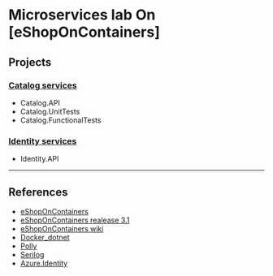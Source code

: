 # Microservices lab On [eShopOnContainers]

## Projects

### [Catalog services](https://github.com/lastingyeh/eShopLabs/tree/master/src/Services/Catalog)

  - Catalog.API 
  - Catalog.UnitTests
  - Catalog.FunctionalTests

### [Identity services]([ht](https://github.com/lastingyeh/eShopLabs/tree/master/src/Services/Identity))

  - Identity.API

---
## References

- [eShopOnContainers](https://github.com/dotnet-architecture/eShopOnContainers)
- [eShopOnContainers realease 3.1](https://github.com/dotnet-architecture/eShopOnContainers/releases)
- [eShopOnContainers wiki](https://github.com/dotnet-architecture/eShopOnContainers/wiki)
- [Docker_dotnet](https://github.com/dotnet/dotnet-docker/issues/2375)
- [Polly](https://github.com/App-vNext/Polly)
- [Serilog](https://github.com/serilog/serilog)
- [Azure.Identity](https://docs.microsoft.com/en-us/dotnet/api/overview/azure/identity-readme)

